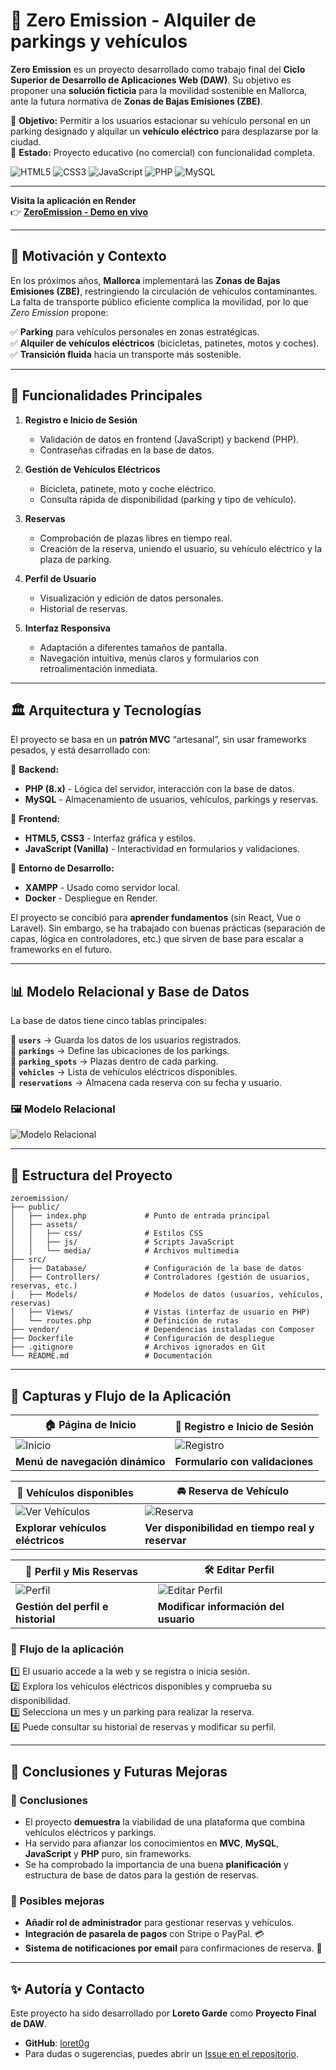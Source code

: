 ﻿# 🌱 Zero Emission - Alquiler de parkings y vehículos

**Zero Emission** es un proyecto desarrollado como trabajo final del **Ciclo Superior de Desarrollo de Aplicaciones Web (DAW)**. Su objetivo es proponer una **solución ficticia** para la movilidad sostenible en Mallorca, ante la futura normativa de **Zonas de Bajas Emisiones (ZBE)**.

🔹 **Objetivo:** Permitir a los usuarios estacionar su vehículo personal en un parking designado y alquilar un **vehículo eléctrico** para desplazarse por la ciudad.  
🔹 **Estado:** Proyecto educativo (no comercial) con funcionalidad completa.  


![HTML5](https://img.shields.io/badge/html5-%23E34F26.svg?style=for-the-badge&logo=html5&logoColor=white) 
![CSS3](https://img.shields.io/badge/css3-%231572B6.svg?style=for-the-badge&logo=css3&logoColor=white)
![JavaScript](https://img.shields.io/badge/javascript-%23323330.svg?style=for-the-badge&logo=javascript&logoColor=%23F7DF1E) 
![PHP](https://img.shields.io/badge/php-%23777BB4.svg?style=for-the-badge&logo=php&logoColor=white)
![MySQL](https://img.shields.io/badge/mysql-4479A1.svg?style=for-the-badge&logo=mysql&logoColor=white)

---

**Visita la aplicación en Render**  
👉 **[ZeroEmission - Demo en vivo](https://zeroemission.onrender.com/)**  

---

## 📍 Motivación y Contexto  

En los próximos años, **Mallorca** implementará las **Zonas de Bajas Emisiones (ZBE)**, restringiendo la circulación de vehículos contaminantes. La falta de transporte público eficiente complica la movilidad, por lo que *Zero Emission* propone:

✅ **Parking** para vehículos personales en zonas estratégicas.  
✅ **Alquiler de vehículos eléctricos** (bicicletas, patinetes, motos y coches).  
✅ **Transición fluida** hacia un transporte más sostenible.  

---

## 🚀 Funcionalidades Principales  

1. **Registro e Inicio de Sesión**  
   - Validación de datos en frontend (JavaScript) y backend (PHP).  
   - Contraseñas cifradas en la base de datos.  

2. **Gestión de Vehículos Eléctricos**  
   - Bicicleta, patinete, moto y coche eléctrico.  
   - Consulta rápida de disponibilidad (parking y tipo de vehículo).

3. **Reservas**  
   - Comprobación de plazas libres en tiempo real.  
   - Creación de la reserva, uniendo el usuario, su vehículo eléctrico y la plaza de parking.  

4. **Perfil de Usuario**  
   - Visualización y edición de datos personales.  
   - Historial de reservas.

5. **Interfaz Responsiva**  
   - Adaptación a diferentes tamaños de pantalla.  
   - Navegación intuitiva, menús claros y formularios con retroalimentación inmediata.

---

## 🏛 Arquitectura y Tecnologías  

El proyecto se basa en un **patrón MVC** “artesanal”, sin usar frameworks pesados, y está desarrollado con:

📌 **Backend:**  
- **PHP (8.x)** - Lógica del servidor, interacción con la base de datos.  
- **MySQL** - Almacenamiento de usuarios, vehículos, parkings y reservas.  


📌 **Frontend:**  
- **HTML5, CSS3** - Interfaz gráfica y estilos.  
- **JavaScript (Vanilla)** - Interactividad en formularios y validaciones.  

📌 **Entorno de Desarrollo:**  
- **XAMPP** - Usado como servidor local.
- **Docker** - Despliegue en Render.  


El proyecto se concibió para **aprender fundamentos** (sin React, Vue o Laravel). Sin embargo, se ha trabajado con buenas prácticas (separación de capas, lógica en controladores, etc.) que sirven de base para escalar a frameworks en el futuro.

---

## 📊 Modelo Relacional y Base de Datos  

La base de datos tiene cinco tablas principales:  

📌 **`users`** → Guarda los datos de los usuarios registrados.  
📌 **`parkings`** → Define las ubicaciones de los parkings.  
📌 **`parking_spots`** → Plazas dentro de cada parking.  
📌 **`vehicles`** → Lista de vehículos eléctricos disponibles.  
📌 **`reservations`** → Almacena cada reserva con su fecha y usuario.  

### 🖼 Modelo Relacional  
![Modelo Relacional](docs/img/database.png)  

---

## 📂 Estructura del Proyecto  

```plaintext
zeroemission/
├── public/                  
│   ├── index.php             # Punto de entrada principal
│   ├── assets/               
│   │   ├── css/              # Estilos CSS
│   │   ├── js/               # Scripts JavaScript
│   │   └── media/            # Archivos multimedia
├── src/                     
│   ├── Database/             # Configuración de la base de datos
│   ├── Controllers/          # Controladores (gestión de usuarios, reservas, etc.)
│   ├── Models/               # Modelos de datos (usuarios, vehículos, reservas)
│   ├── Views/                # Vistas (interfaz de usuario en PHP)
│   └── routes.php            # Definición de rutas
├── vendor/                   # Dependencias instaladas con Composer
├── Dockerfile                # Configuración de despliegue
├── .gitignore                # Archivos ignorados en Git
└── README.md                 # Documentación
```

---
## 📸 Capturas y Flujo de la Aplicación  

| 🏠 Página de Inicio | 🔑 Registro e Inicio de Sesión |
|----------------------|--------------------------------|
| ![Inicio](docs/img/homepage.png) | ![Registro](docs/img/auth.png) |
| **Menú de navegación dinámico** | **Formulario con validaciones** |

| 🚗 Vehículos disponibles | 🚘 Reserva de Vehículo |
|----------------------------|------------------------|
| ![Ver Vehículos](docs/img/vehicles.png) | ![Reserva](docs/img/reservation.png) |
| **Explorar vehículos eléctricos** | **Ver disponibilidad en tiempo real y reservar** |

| 👤 Perfil y Mis Reservas | 🛠 Editar Perfil |
|------------------------|-------------------------|
| ![Perfil](docs/img/account.png) | ![Editar Perfil](docs/img/account-edit.png) |
| **Gestión del perfil e historial** | **Modificar información del usuario** |


### 📌 Flujo de la aplicación  
1️⃣ El usuario accede a la web y se registra o inicia sesión.  
2️⃣ Explora los vehículos eléctricos disponibles y comprueba su disponibilidad.  
3️⃣ Selecciona un mes y un parking para realizar la reserva.  
4️⃣ Puede consultar su historial de reservas y modificar su perfil.  

---

## 🔮 Conclusiones y Futuras Mejoras  

### 📌 Conclusiones  
- El proyecto **demuestra** la viabilidad de una plataforma que combina vehículos eléctricos y parkings.  
- Ha servido para afianzar los conocimientos en **MVC**, **MySQL**, **JavaScript** y **PHP** puro, sin frameworks.  
- Se ha comprobado la importancia de una buena **planificación** y estructura de base de datos para la gestión de reservas.

### 📌 Posibles mejoras  
- **Añadir rol de administrador** para gestionar reservas y vehículos.  
- **Integración de pasarela de pagos** con Stripe o PayPal. 💳   
- **Sistema de notificaciones por email** para confirmaciones de reserva. 📩  

---

## ✨ Autoría y Contacto

Este proyecto ha sido desarrollado por **Loreto Garde** como **Proyecto Final de DAW**.  
- **GitHub**: [loret0g](https://github.com/loret0g)  
- Para dudas o sugerencias, puedes abrir un [Issue en el repositorio](https://github.com/loret0g/zeroemission/issues).
